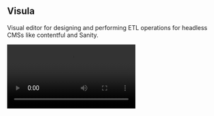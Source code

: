 ## Visula

Visual editor for designing and performing ETL operations for headless CMSs like contentful and Sanity.


<video data-testid="video-player" src="https://cdn-user.veed.io/render/b1382c81-c724-4339-aefc-becbfa2966d1.mp4#t=0.001" class="sc-95b7e8ad-2 fuVMyS"></video>

